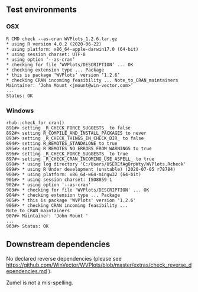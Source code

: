 

## Test environments

### OSX

    R CMD check --as-cran WVPlots_1.2.6.tar.gz 
    * using R version 4.0.2 (2020-06-22)
    * using platform: x86_64-apple-darwin17.0 (64-bit)
    * using session charset: UTF-8
    * using option ‘--as-cran’
    * checking for file ‘WVPlots/DESCRIPTION’ ... OK
    * checking extension type ... Package
    * this is package ‘WVPlots’ version ‘1.2.6’
    * checking CRAN incoming feasibility ... Note_to_CRAN_maintainers
    Maintainer: ‘John Mount <jmount@win-vector.com>’
    ...
    Status: OK
 
### Windows

    rhub::check_for_cran()
    891#> setting _R_CHECK_FORCE_SUGGESTS_ to false
    892#> setting R_COMPILE_AND_INSTALL_PACKAGES to never
    893#> setting _R_CHECK_THINGS_IN_CHECK_DIR_ to false
    894#> setting R_REMOTES_STANDALONE to true
    895#> setting R_REMOTES_NO_ERRORS_FROM_WARNINGS to true
    896#> setting _R_CHECK_FORCE_SUGGESTS_ to true
    897#> setting _R_CHECK_CRAN_INCOMING_USE_ASPELL_ to true
    898#> * using log directory 'C:/Users/USEREfAgOrpWty/WVPlots.Rcheck'
    899#> * using R Under development (unstable) (2020-07-05 r78784)
    900#> * using platform: x86_64-w64-mingw32 (64-bit)
    901#> * using session charset: ISO8859-1
    902#> * using option '--as-cran'
    903#> * checking for file 'WVPlots/DESCRIPTION' ... OK
    904#> * checking extension type ... Package
    905#> * this is package 'WVPlots' version '1.2.6'
    906#> * checking CRAN incoming feasibility ... Note_to_CRAN_maintainers
    907#> Maintainer: 'John Mount '
    ...
    963#> Status: OK

## Downstream dependencies

  No declared reverse dependencies (please see https://github.com/WinVector/WVPlots/blob/master/extras/check_reverse_dependencies.md ).

Zumel is not a mis-spelling.

